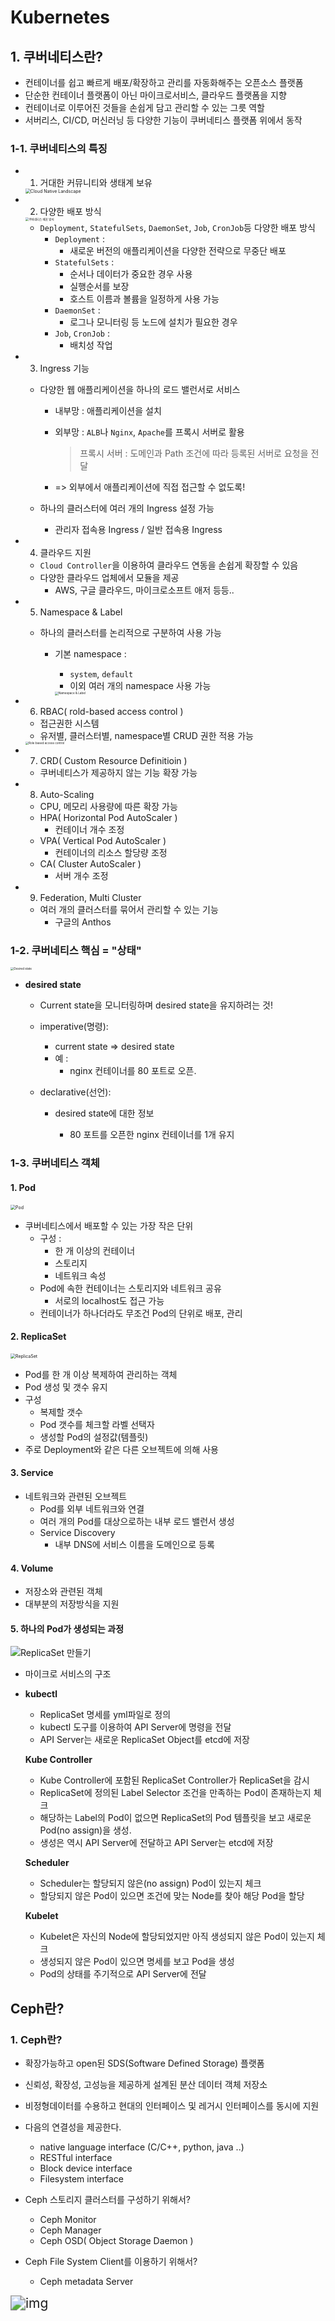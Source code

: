 # Kubernetes



## 1. 쿠버네티스란?

* 컨테이너를 쉽고 빠르게 배포/확장하고 관리를 자동화해주는 오픈소스 플랫폼
* 단순한 컨테이너 플랫폼이 아닌 마이크로서비스, 클라우드 플랫폼을 지향
*  컨테이너로 이루어진 것들을 손쉽게 담고 관리할 수 있는 그릇 역할
* 서버리스, CI/CD, 머신러닝 등 다양한 기능이 쿠버네티스 플랫폼 위에서 동작



### 1-1. 쿠버네티스의 특징

* 1. 거대한 커뮤니티와 생태계 보유

  <img src="https://subicura.com/assets/article_images/2019-05-19-kubernetes-basic-1/cncf-map.png" alt="Cloud Native Landscape" style="zoom: 50%;" />



* 2. 다양한 배포 방식

  <img src="https://subicura.com/assets/article_images/2019-05-19-kubernetes-basic-1/workload.png" alt="쿠버네티스 배포 방식" style="zoom:33%;" />

  * `Deployment`, `StatefulSets`, `DaemonSet`, `Job`, `CronJob`등 다양한 배포 방식
    * `Deployment` : 
      * 새로운 버전의 애플리케이션을 다양한 전략으로 무중단 배포
    * `StatefulSets` :
      * 순서나 데이터가 중요한 경우 사용
      * 실행순서를 보장
      * 호스트 이름과 볼륨을 일정하게 사용 가능
    * `DaemonSet` : 
      * 로그나 모니터링 등 노드에 설치가 필요한 경우
    * `Job`, `CronJob` : 
      * 배치성 작업



* 3. Ingress 기능

  * 다양한 웹 애플리케이션을 하나의 로드 밸런서로 서비스

    * 내부망 : 애플리케이션을 설치

    * 외부망 : `ALB`나 `Nginx`, `Apache`를 프록시 서버로 활용

      > 프록시 서버 : 도메인과 Path 조건에 따라 등록된 서버로 요청을 전달

    * => 외부에서 애플리케이션에 직접 접근할 수 없도록!

  * 하나의 클러스터에 여러 개의 Ingress 설정 가능

    * 관리자 접속용 Ingress / 일반 접속용 Ingress



* 4. 클라우드 지원

  * `Cloud Controller`을 이용하여 클라우드 연동을 손쉽게 확장할 수 있음
  * 다양한 클라우드 업체에서 모듈을 제공
    * AWS, 구글 클라우드, 마이크로소프트 애저 등등..



* 5. Namespace & Label

  * 하나의 클러스터를 논리적으로 구분하여 사용 가능

    * 기본 namespace : 

      * `system`, `default`
      * 이외 여러 개의 namespace 사용 가능

      <img src="https://subicura.com/assets/article_images/2019-05-19-kubernetes-basic-1/namespace-label.png" alt="Namespace &amp; Label" style="zoom:33%;" />



* 6. RBAC( rold-based access control )

  * 접근권한 시스템
  * 유저별, 클러스터별, namespace별 CRUD 권한 적용 가능

  <img src="https://subicura.com/assets/article_images/2019-05-19-kubernetes-basic-1/rbac.png" alt="Role based access control" style="zoom:33%;" />



* 7. CRD( Custom Resource Definitioin )

  * 쿠버네티스가 제공하지 않는 기능 확장 가능



* 8. Auto-Scaling

  * CPU, 메모리 사용량에 따른 확장 가능
  * HPA( Horizontal Pod AutoScaler )
    * 컨테이너 개수 조정
  * VPA( Vertical Pod AutoScaler )
    * 컨테이너의 리소스 할당량 조정
  * CA( Cluster AutoScaler )
    * 서버 개수 조정



* 9. Federation, Multi Cluster

  * 여러 개의 클러스터를 묶어서 관리할 수 있는 기능
    * 구글의 Anthos





### 1-2. 쿠버네티스 핵심 = "상태"

<img src="https://subicura.com/assets/article_images/2019-05-19-kubernetes-basic-1/desired-state.png" alt="Desired state" style="zoom: 33%;" />

* **desired state**

  * Current state을 모니터링하며 desired state을 유지하려는 것!

  * imperative(명령):

    * current state => desired state
    * 예 : 
      * nginx 컨테이너를 80 포트로 오픈.

  * declarative(선언):

    * desired state에 대한 정보

      * 80 포트를 오픈한 nginx 컨테이너를 1개 유지

      



### 1-3. 쿠버네티스 객체

#### 1. Pod

<img src="https://subicura.com/assets/article_images/2019-05-19-kubernetes-basic-1/pod.png" alt="Pod" style="zoom:50%;" />

* 쿠버네티스에서 배포할 수 있는 가장 작은 단위
  * 구성 : 
    * 한 개 이상의 컨테이너
    * 스토리지
    * 네트워크 속성
  * Pod에 속한 컨테이너는 스토리지와 네트워크 공유
    * 서로의 localhost도 접근 가능
  * 컨테이너가 하나더라도 무조건 Pod의 단위로 배포, 관리





#### 2. ReplicaSet

<img src="https://subicura.com/assets/article_images/2019-05-19-kubernetes-basic-1/replicaset.png" alt="ReplicaSet" style="zoom: 50%;" />

* Pod를 한 개 이상 복제하여 관리하는 객체
* Pod 생성 및 갯수 유지
* 구성
  * 복제할 갯수
  * Pod 갯수를 체크할 라벨 선택자
  * 생성할 Pod의 설정값(템플릿)
* 주로 Deployment와 같은 다른 오브젝트에 의해 사용



#### 3. Service

* 네트워크와 관련된 오브젝트
  * Pod를 외부 네트워크와 연결
  * 여러 개의 Pod를 대상으로하는 내부 로드 밸런서 생성
  * Service Discovery 
    * 내부 DNS에 서비스 이름을 도메인으로 등록



#### 4. Volume

* 저장소와 관련된 객체
* 대부분의 저장방식을 지원



#### 5. 하나의 Pod가 생성되는 과정



![ReplicaSet 만들기](https://subicura.com/assets/article_images/2019-05-19-kubernetes-basic-1/create-replicaset.png)

* 마이크로 서비스의 구조

* **kubectl**

  -  ReplicaSet 명세를 yml파일로 정의
  -  kubectl 도구를 이용하여 API Server에 명령을 전달
    -  API Server는 새로운 ReplicaSet Object를 etcd에 저장

  **Kube Controller**

  -  Kube Controller에 포함된 ReplicaSet Controller가 ReplicaSet을 감시
    -  ReplicaSet에 정의된 Label Selector 조건을 만족하는 Pod이 존재하는지 체크
  -  해당하는 Label의 Pod이 없으면 ReplicaSet의 Pod 템플릿을 보고 새로운 Pod(no assign)을 생성. 
    - 생성은 역시 API Server에 전달하고 API Server는 etcd에 저장

  **Scheduler**

  -  Scheduler는 할당되지 않은(no assign) Pod이 있는지 체크
  -  할당되지 않은 Pod이 있으면 조건에 맞는 Node를 찾아 해당 Pod을 할당

  **Kubelet**

  -  Kubelet은 자신의 Node에 할당되었지만 아직 생성되지 않은 Pod이 있는지 체크
  -  생성되지 않은 Pod이 있으면 명세를 보고 Pod을 생성
  -  Pod의 상태를 주기적으로 API Server에 전달











## Ceph란?



### 1. Ceph란?

* 확장가능하고 open된 SDS(Software Defined Storage) 플랫폼

* 신뢰성, 확장성, 고성능을 제공하게 설계된 분산 데이터 객체 저장소

* 비정형데이터를 수용하고 현대의 인터페이스 및 레거시 인터페이스를 동시에 지원

* 다음의 연결성을 제공한다.

  - native language interface (C/C++, python, java ..)
  - RESTful interface
  - Block device interface
  - Filesystem interface

  

* Ceph 스토리지 클러스터를 구성하기 위해서?

  * Ceph Monitor
  * Ceph Manager
  * Ceph OSD( Object Storage Daemon )

* Ceph File System Client를 이용하기 위해서?

  * Ceph metadata Server

<img src="https://image.slidesharecdn.com/cephobjectstorageatspreadshirtjuly2015cephberlinmeetup-150728070934-lva1-app6891/95/ceph-object-storage-at-spreadshirt-july-2015-ceph-berlin-meetup-7-638.jpg?cb=1438067547" alt="img" style="zoom:150%;" />







